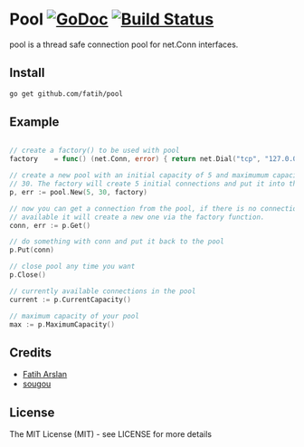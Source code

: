 # Pool [![GoDoc](https://godoc.org/github.com/fatih/pool?status.png)](http://godoc.org/github.com/fatih/pool) [![Build Status](https://travis-ci.org/fatih/pool.png)](https://travis-ci.org/fatih/pool)


pool is a thread safe connection pool for net.Conn interfaces.

## Install

```bash
go get github.com/fatih/pool
```

## Example

```go

// create a factory() to be used with pool
factory    = func() (net.Conn, error) { return net.Dial("tcp", "127.0.0.1:4000") }

// create a new pool with an initial capacity of 5 and maximumum capacity of
// 30. The factory will create 5 initial connections and put it into the pool
p, err := pool.New(5, 30, factory)

// now you can get a connection from the pool, if there is no connection
// available it will create a new one via the factory function.
conn, err := p.Get()

// do something with conn and put it back to the pool
p.Put(conn)

// close pool any time you want
p.Close()

// currently available connections in the pool
current := p.CurrentCapacity()

// maximum capacity of your pool
max := p.MaximumCapacity()
```


## Credits

 * [Fatih Arslan](https://github.com/fatih)
 * [sougou](https://github.com/sougou)

## License

The MIT License (MIT) - see LICENSE for more details
